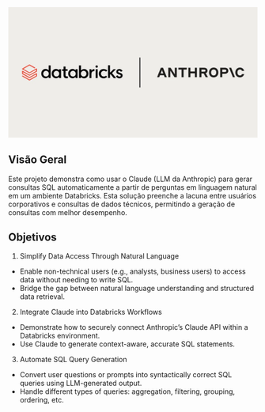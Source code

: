 ![alt text](claude.jpg)

## Visão Geral
Este projeto demonstra como usar o Claude (LLM da Anthropic) para gerar consultas SQL automaticamente a partir de perguntas em linguagem natural em um ambiente Databricks. Esta solução preenche a lacuna entre usuários corporativos e consultas de dados técnicos, permitindo a geração de consultas com melhor desempenho.
## Objetivos
1. Simplify Data Access Through Natural Language
- Enable non-technical users (e.g., analysts, business users) to access data without needing to write SQL.
- Bridge the gap between natural language understanding and structured data retrieval.

2. Integrate Claude into Databricks Workflows
- Demonstrate how to securely connect Anthropic’s Claude API within a Databricks environment.
- Use Claude to generate context-aware, accurate SQL statements.

3. Automate SQL Query Generation
- Convert user questions or prompts into syntactically correct SQL queries using LLM-generated output.
- Handle different types of queries: aggregation, filtering, grouping, ordering, etc.
